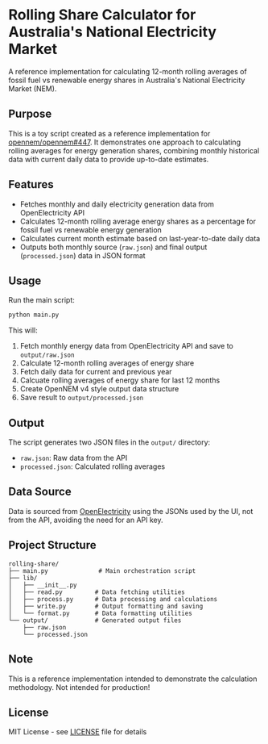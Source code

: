 # Rolling Share Calculator for Australia's National Electricity Market

A reference implementation for calculating 12-month rolling averages of fossil fuel vs renewable energy shares in Australia's National Electricity Market (NEM).

## Purpose

This is a toy script created as a reference implementation for [opennem/opennem#447](https://github.com/opennem/opennem/issues/447). It demonstrates one approach to calculating rolling averages for energy generation shares, combining monthly historical data with current daily data to provide up-to-date estimates.

## Features

- Fetches monthly and daily electricity generation data from OpenElectricity API
- Calculates 12-month rolling average energy shares as a percentage for fossil fuel vs renewable energy generation
- Calculates current month estimate based on last-year-to-date daily data
- Outputs both monthly source (`raw.json`) and final output (`processed.json`) data in JSON format

## Usage

Run the main script:
```bash
python main.py
```

This will:
1. Fetch monthly energy data from OpenElectricity API and save to `output/raw.json`
2. Calculate 12-month rolling averages of energy share
3. Fetch daily data for current and previous year
4. Calcuate rolling averages of energy share for last 12 months
5. Create OpenNEM v4 style output data structure
6. Save result to `output/processed.json`

## Output

The script generates two JSON files in the `output/` directory:
- `raw.json`: Raw data from the API
- `processed.json`: Calculated rolling averages

## Data Source

Data is sourced from [OpenElectricity](https://openelectricity.org.au/) using the JSONs used by the UI, not from the API, avoiding the need for an API key.

## Project Structure

```
rolling-share/
├── main.py              # Main orchestration script
├── lib/
│   ├── __init__.py
│   ├── read.py         # Data fetching utilities
│   ├── process.py      # Data processing and calculations
│   ├── write.py        # Output formatting and saving
│   └── format.py       # Data formatting utilities
└── output/             # Generated output files
    ├── raw.json
    └── processed.json
```

## Note

This is a reference implementation intended to demonstrate the calculation methodology. Not intended for production!

## License

MIT License - see [LICENSE](LICENSE) file for details